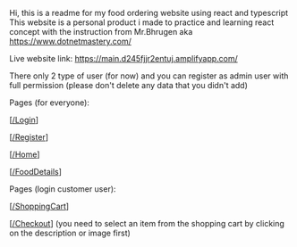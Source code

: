 Hi, this is a readme for my food ordering website using react and typescript
This website is a personal product i made to practice and learning react concept with the instruction from Mr.Bhrugen aka https://www.dotnetmastery.com/

Live website link: https://main.d245fjjr2entuj.amplifyapp.com/

There only 2 type of user (for now) and you can register as admin user with full permission (please don't delete any data that you didn't add)

Pages (for everyone):

[[/Login](https://main.d245fjjr2entuj.amplifyapp.com/login)]

[[/Register](https://main.d245fjjr2entuj.amplifyapp.com/register)]

[[/Home](https://main.d245fjjr2entuj.amplifyapp.com/)]

[[/FoodDetails](https://main.d245fjjr2entuj.amplifyapp.com/MenuItemDetails/2)]

Pages (login customer user):

[[/ShoppingCart](https://main.d245fjjr2entuj.amplifyapp.com/ShoppingCart)]

[[/Checkout](https://main.d245fjjr2entuj.amplifyapp.com/Checkout)] (you need to select an item from the shopping cart by clicking on the description or image first)
